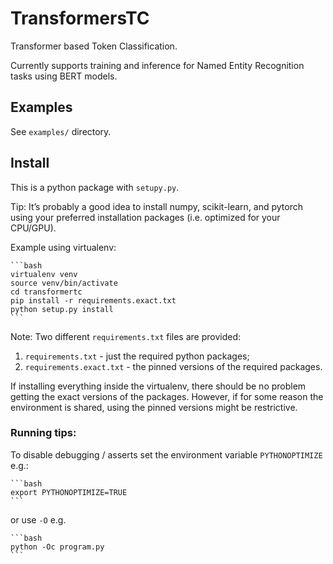 # TransformersTC
Transformer based Token Classification.

Currently supports training and inference for Named Entity Recognition tasks
using BERT models.

## Examples

See ```examples/``` directory.


## Install
This is a python package with `setupy.py`.

Tip: It’s probably a good idea to install numpy, scikit-learn, and pytorch
using  your preferred installation packages (i.e. optimized for your CPU/GPU).


Example using virtualenv:

    ```bash
    virtualenv venv
    source venv/bin/activate
    cd transformertc
    pip install -r requirements.exact.txt
    python setup.py install
    ```

Note: Two different `requirements.txt` files are provided:

   1. `requirements.txt` - just the required python packages;
   2. `requirements.exact.txt` - the pinned versions of the required packages.

If installing everything inside the virtualenv, there should be no problem
getting the exact versions of the packages. However, if for some reason the
environment is shared,  using the pinned versions might be restrictive.


### Running tips:
To disable debugging / asserts set the environment variable `PYTHONOPTIMIZE`
e.g.:

    ```bash
    export PYTHONOPTIMIZE=TRUE
    ```

or  use `-O` e.g.

    ```bash
    python -Oc program.py
    ```

